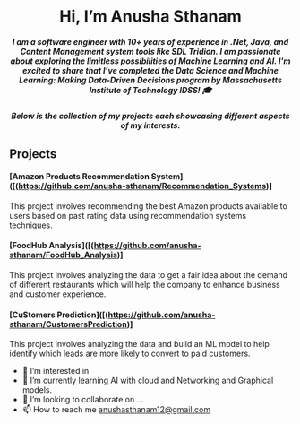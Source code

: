 <h1 align="center"> Hi, I’m Anusha Sthanam</h1>
<h5 align="center">I am a software engineer with 10+ years of experience in .Net, Java, and Content Management system tools like SDL Tridion. 
I am passionate about exploring the limitless possibilities of Machine Learning and AI. I'm excited to share that I’ve completed the Data Science and Machine Learning: Making Data-Driven Decisions program by Massachusetts Institute of Technology IDSS! 🎓 </h3>

<h5 align="center">Below is the collection of my projects each showcasing different aspects of my interests. </h5>

## Projects

#### [Amazon Products Recommendation System]([(https://github.com/anusha-sthanam/Recommendation_Systems)]
This project involves recommending the best Amazon products available to users based on past rating data using recommendation systems techniques.

#### [FoodHub Analysis]([(https://github.com/anusha-sthanam/FoodHub_Analysis)]
This project involves analyzing the data to get a fair idea about the demand of different restaurants which will help the company to enhance business and customer experience.

#### [CuStomers Prediction]([(https://github.com/anusha-sthanam/CustomersPrediction)]
This project involves analyzing the data and build an ML model to help identify which leads are more likely to convert to paid customers. 

- 👀 I’m interested in 
- 🌱 I’m currently learning AI with cloud and Networking and Graphical models. 
- 💞️ I’m looking to collaborate on ...
- 📫 How to reach me anushasthanam12@gmail.com

